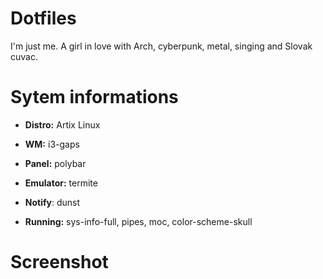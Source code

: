 # Dotfiles

I'm just me. A girl in love with Arch, cyberpunk, metal, singing and Slovak cuvac.


# Sytem informations


* **Distro:**  Artix Linux


* **WM:**  i3-gaps


* **Panel:** polybar 


* **Emulator:** termite 


* **Notify**: dunst 


* **Running:** sys-info-full, pipes, moc, color-scheme-skull 


# Screenshot